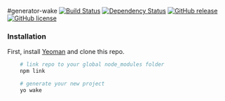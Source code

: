 #generator-wake 
[![Build Status](https://travis-ci.org/colorlight4/generator-wake.svg?branch=master)](https://travis-ci.org/colorlight4/generator-wake) [![Dependency Status](https://david-dm.org/colorlight4/generator-wake/status.svg)](https://david-dm.org/colorlight4/generator-wake#info=Dependencies) [![GitHub release](https://img.shields.io/github/release/qubyte/rubidium.svg)](https://github.com/colorlight4/generator-wake) [![GitHub license](https://img.shields.io/badge/license-MIT-blue.svg)](https://raw.githubusercontent.com/colorlight4/generator-wake/master/LICENSE)

### Installation

First, install [Yeoman](http://yeoman.io) and clone this repo.

```sh
	# link repo to your global node_modules folder
	npm link

	# generate your new project
	yo wake
```

